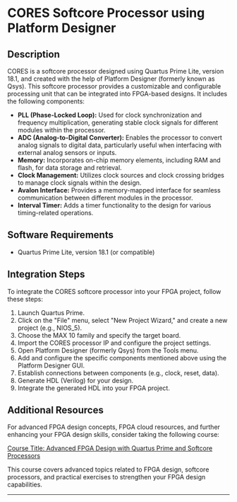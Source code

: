# CORES Softcore Processor using Platform Designer

## Description

CORES is a softcore processor designed using Quartus Prime Lite, version 18.1, and created with the help of Platform Designer (formerly known as Qsys). This softcore processor provides a customizable and configurable processing unit that can be integrated into FPGA-based designs. It includes the following components:

- **PLL (Phase-Locked Loop):** Used for clock synchronization and frequency multiplication, generating stable clock signals for different modules within the processor.
- **ADC (Analog-to-Digital Converter):** Enables the processor to convert analog signals to digital data, particularly useful when interfacing with external analog sensors or inputs.
- **Memory:** Incorporates on-chip memory elements, including RAM and flash, for data storage and retrieval.
- **Clock Management:** Utilizes clock sources and clock crossing bridges to manage clock signals within the design.
- **Avalon Interface:** Provides a memory-mapped interface for seamless communication between different modules in the processor.
- **Interval Timer:** Adds a timer functionality to the design for various timing-related operations.

## Software Requirements

- Quartus Prime Lite, version 18.1 (or compatible)

## Integration Steps

To integrate the CORES softcore processor into your FPGA project, follow these steps:

1. Launch Quartus Prime.
2. Click on the "File" menu, select "New Project Wizard," and create a new project (e.g., NIOS_5).
3. Choose the MAX 10 family and specify the target board.
4. Import the CORES processor IP and configure the project settings.
5. Open Platform Designer (formerly Qsys) from the Tools menu.
6. Add and configure the specific components mentioned above using the Platform Designer GUI.
7. Establish connections between components (e.g., clock, reset, data).
8. Generate HDL (Verilog) for your design.
9. Integrate the generated HDL into your FPGA project.



## Additional Resources

For advanced FPGA design concepts, FPGA cloud resources, and further enhancing your FPGA design skills, consider taking the following course:

[Course Title: Advanced FPGA Design with Quartus Prime and Softcore Processors](https://www.coursera.org/learn/fpga-softcore-proccessors-ip/home/welcome)

This course covers advanced topics related to FPGA design, softcore processors, and practical exercises to strengthen your FPGA design capabilities.

---

